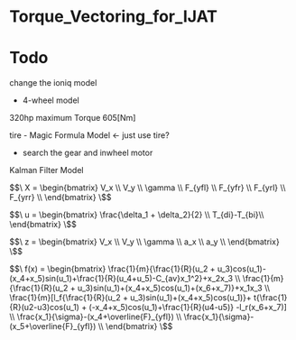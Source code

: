 # Torque_Vectoring_for_IJAT

# Todo

change the ioniq model
- 4-wheel model 

320hp maximum Torque 605[Nm]

tire - Magic Formula Model <- just use tire?


- search the gear and inwheel motor



Kalman Filter Model

$$\
X = \begin{bmatrix}
V_x \\
V_y \\
\gamma \\
F_{yfl} \\
F_{yfr} \\
F_{yrl} \\
F_{yrr} \\
\end{bmatrix}
\$$

$$\
u = \begin{bmatrix}
\frac{\delta_1 + \delta_2}{2} \\
T_{di}-T_{bi}\\
\end{bmatrix}
\$$

$$\
z = \begin{bmatrix}
V_x \\
V_y \\
\gamma \\
a_x \\
a_y \\
\end{bmatrix}
\$$


$$\
f(x) = \begin{bmatrix}
\frac{1}{m}{\frac{1}{R}(u_2 + u_3)cos(u_1)-(x_4+x_5)sin(u_1)+\frac{1}{R}(u_4+u_5)-C_{av}x_1^2}+x_2x_3 \\
\frac{1}{m}{\frac{1}{R}(u_2 + u_3)sin(u_1)+(x_4+x_5)cos(u_1)+(x_6+x_7)}+x_1x_3 \\
\frac{1}{m}[l_f{\frac{1}{R}(u_2 + u_3)sin(u_1)+(x_4+x_5)cos(u_1)}+ t{\frac{1}{R}(u2-u3)cos(u_1) + (-x_4+x_5)cos(u_1)+\frac{1}{R}(u4-u5)} -l_r(x_6+x_7)] \\
\frac{x_1}{\sigma}-(x_4+\overline{F}_{yfl}) \\
\frac{x_1}{\sigma}- (x_5+\overline{F}_{yfl}) \\ 
\end{bmatrix}
\$$
